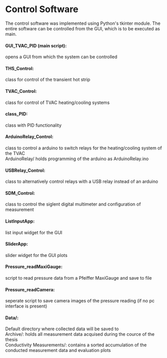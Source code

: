# Control Software

The control software was implemented using Python's tkinter module. The entire software can be controlled from the GUI, which is to be executed as main.


#### GUI_TVAC_PID (main script):
opens a GUI from which the system can be controlled

#### THS_Control:
class for control of the transient hot strip

#### TVAC_Control:
class for control of TVAC heating/cooling systems

#### class_PID:
class with PID functionality

#### ArduinoRelay_Control:
class to control a arduino to switch relays for the heating/cooling system of the TVAC<br>
ArduinoRelay/ holds programming of the arduino as ArduinoRelay.ino

#### USBRelay_Control:
class to alternatively control relays with a USB relay instead of an arduino

#### SDM_Control:
class to control the siglent digital multimeter and configuration of measurement

#### ListInputApp:
list input widget for the GUI

#### SliderApp:
slider widget for the GUI plots

#### Pressure_readMaxiGauge:
script to read pressure data from a Pfeiffer MaxiGauge and save to file

#### Pressure_readCamera:
seperate script to save camera images of the pressure reading (if no pc interface is present)


#### Data/:
Default directory where collected data will be saved to <br>
Archive/: holds all measurement data acquised during the cource of the thesis<br>
Conductivity Measurements/: contains a sorted accumulation of the conducted measurement data and evaluation plots
	






